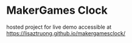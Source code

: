 # MakerGames Clock 

hosted project for live demo
accessible at https://lisaztruong.github.io/makergamesclock/
